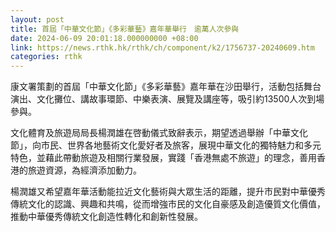 ```yaml
---
layout: post
title: 首屆「中華文化節」《多彩華藝》嘉年華舉行　逾萬人次參與
date: 2024-06-09 20:01:18.000000000 +08:00
link: https://news.rthk.hk/rthk/ch/component/k2/1756737-20240609.htm
categories: rthk
---
```


康文署策劃的首屆「中華文化節」《多彩華藝》嘉年華在沙田舉行，活動包括舞台演出、文化攤位、講故事環節、中樂表演、展覽及講座等，吸引約13500人次到場參與。

文化體育及旅遊局局長楊潤雄在啓動儀式致辭表示，期望透過舉辦「中華文化節」，向市民、世界各地藝術文化愛好者及旅客，展現中華文化的獨特魅力和多元特色，並藉此帶動旅遊及相關行業發展，實踐「香港無處不旅遊」的理念，善用香港的旅遊資源，為經濟添加動力。

楊潤雄又希望嘉年華活動能拉近文化藝術與大眾生活的距離，提升市民對中華優秀傳統文化的認識、興趣和共鳴，從而增強市民的文化自豪感及創造優質文化價值，推動中華優秀傳統文化創造性轉化和創新性發展。
